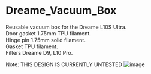 # Dreame_Vacuum_Box
Reusable vacuum box for the Dreame L10S Ultra.  
Door gasket 1.75mm TPU filament.  
Hinge pin 1.75mm solid filament.  
Gasket TPU filament.  
Filters Dreame D9, L10 Pro.  

Note: THIS DESIGN IS CURRENTLY UNTESTED
![image](https://github.com/Sam-Abb/Dreame_Vacuum_Box/assets/77856636/41096154-bd91-4470-92e5-7b23018536b7)
